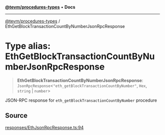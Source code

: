 [**@tevm/procedures-types**](../README.md) • **Docs**

***

[@tevm/procedures-types](../globals.md) / EthGetBlockTransactionCountByNumberJsonRpcResponse

# Type alias: EthGetBlockTransactionCountByNumberJsonRpcResponse

> **EthGetBlockTransactionCountByNumberJsonRpcResponse**: `JsonRpcResponse`\<`"eth_getBlockTransactionCountByNumber"`, `Hex`, `string` \| `number`\>

JSON-RPC response for `eth_getBlockTransactionCountByNumber` procedure

## Source

[responses/EthJsonRpcResponse.ts:94](https://github.com/evmts/tevm-monorepo/blob/main/packages/procedures-types/src/responses/EthJsonRpcResponse.ts#L94)
